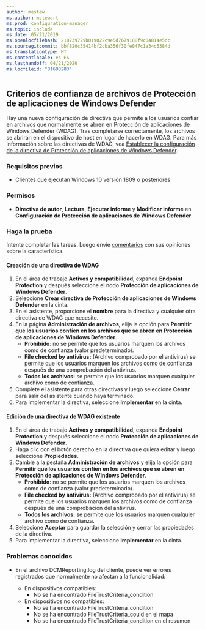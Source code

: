 ```yaml
---
author: mestew
ms.author: mstewart
ms.prod: configuration-manager
ms.topic: include
ms.date: 05/21/2019
ms.openlocfilehash: 218739729b019022c9e5d7679188f9c04814e5dc
ms.sourcegitcommit: bbf820c35414bf2cba356f30fe047c1a34c5384d
ms.translationtype: HT
ms.contentlocale: es-ES
ms.lasthandoff: 04/21/2020
ms.locfileid: "81698283"
---
```

## <a name="windows-defender-application-guard-file-trust-criteria"></a><a name="bkmk_wdag"></a> Criterios de confianza de archivos de Protección de aplicaciones de Windows Defender

<!--3555858-->
Hay una nueva configuración de directiva que permite a los usuarios confiar en archivos que normalmente se abren en Protección de aplicaciones de Windows Defender (WDAG). Tras completarse correctamente, los archivos se abrirán en el dispositivo de host en lugar de hacerlo en WDAG. Para más información sobre las directivas de WDAG, vea [Establecer la configuración de la directiva de Protección de aplicaciones de Windows Defender](https://docs.microsoft.com/windows/security/threat-protection/windows-defender-application-guard/configure-wd-app-guard).

### <a name="prerequisites"></a>Requisitos previos

- Clientes que ejecutan Windows 10 versión 1809 o posteriores

### <a name="permissions"></a>Permisos

- **Directiva de autor**, **Lectura**, **Ejecutar informe** y **Modificar informe** en **Configuración de Protección de aplicaciones de Windows Defender**

### <a name="try-it-out"></a>Haga la prueba

Intente completar las tareas. Luego envíe [comentarios](../../../../understand/find-help.md#product-feedback) con sus opiniones sobre la característica.

#### <a name="create-a-new-wdag-policy"></a>Creación de una directiva de WDAG

1. En el área de trabajo **Activos y compatibilidad**, expanda **Endpoint Protection** y después seleccione el nodo **Protección de aplicaciones de Windows Defender**.
1. Seleccione **Crear directiva de Protección de aplicaciones de Windows Defender** en la cinta.
1. En el asistente, proporcione el **nombre** para la directiva y cualquier otra directiva de WDAG que necesite.
1. En la página **Administración de archivos**, elija la opción para **Permitir que los usuarios confíen en los archivos que se abren en Protección de aplicaciones de Windows Defender**.
     - **Prohibido**: no se permite que los usuarios marquen los archivos como de confianza (valor predeterminado).
     - **File checked by antivirus:** (Archivo comprobado por el antivirus) se permite que los usuarios marquen los archivos como de confianza después de una comprobación del antivirus.
     - **Todos los archivos:** se permite que los usuarios marquen cualquier archivo como de confianza.
1. Complete el asistente para otras directivas y luego seleccione **Cerrar** para salir del asistente cuando haya terminado.
1. Para implementar la directiva, seleccione **Implementar** en la cinta.

#### <a name="edit-an-existing-wdag-policy"></a>Edición de una directiva de WDAG existente

1. En el área de trabajo **Activos y compatibilidad**, expanda **Endpoint Protection** y después seleccione el nodo **Protección de aplicaciones de Windows Defender**.
1. Haga clic con el botón derecho en la directiva que quiera editar y luego seleccione **Propiedades**.
1. Cambie a la pestaña **Administración de archivos** y elija la opción para **Permitir que los usuarios confíen en los archivos que se abren en Protección de aplicaciones de Windows Defender**.
     - **Prohibido**: no se permite que los usuarios marquen los archivos como de confianza (valor predeterminado).
     - **File checked by antivirus:** (Archivo comprobado por el antivirus) se permite que los usuarios marquen los archivos como de confianza después de una comprobación del antivirus.
     - **Todos los archivos:** se permite que los usuarios marquen cualquier archivo como de confianza.
1. Seleccione **Aceptar** para guardar la selección y cerrar las propiedades de la directiva.
1. Para implementar la directiva, seleccione **Implementar** en la cinta.


### <a name="known-issues"></a>Problemas conocidos

- En el archivo DCMReporting.log del cliente, puede ver errores registrados que normalmente no afectan a la funcionalidad:

  - En dispositivos compatibles:
    - No se ha encontrado FileTrustCriteria_condition
  - En dispositivos no compatibles:
    - No se ha encontrado FileTrustCriteria_condition
    - No se ha encontrado FileTrustCriteria_could en el mapa
    - No se ha encontrado FileTrustCriteria_condition en el resumen

